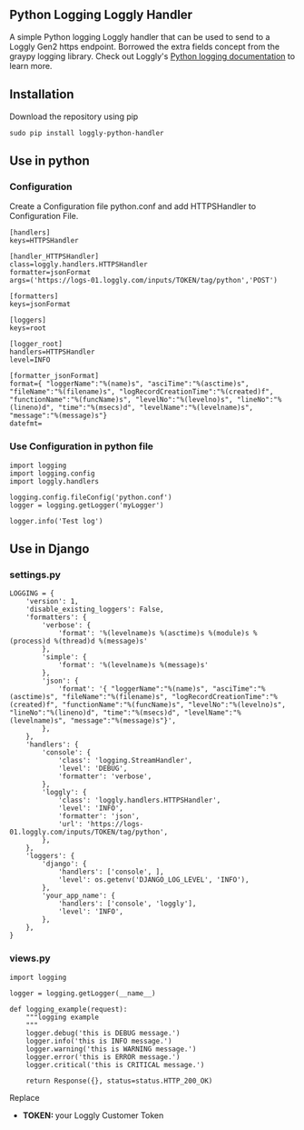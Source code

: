 Python Logging Loggly Handler
-----------------------------

A simple Python logging Loggly handler that can be used to send to a Loggly Gen2 https endpoint. Borrowed the extra fields concept from the graypy logging library. Check out Loggly's [Python logging documentation](https://www.loggly.com/docs/python-http/) to learn more.

## Installation
Download the repository using pip

    sudo pip install loggly-python-handler

## Use in python
### Configuration

Create a Configuration file python.conf and add HTTPSHandler to Configuration File.

    [handlers]
    keys=HTTPSHandler

    [handler_HTTPSHandler]
    class=loggly.handlers.HTTPSHandler
    formatter=jsonFormat
    args=('https://logs-01.loggly.com/inputs/TOKEN/tag/python','POST')

    [formatters]
    keys=jsonFormat

    [loggers]
    keys=root

    [logger_root]
    handlers=HTTPSHandler
    level=INFO

    [formatter_jsonFormat]
    format={ "loggerName":"%(name)s", "asciTime":"%(asctime)s", "fileName":"%(filename)s", "logRecordCreationTime":"%(created)f", "functionName":"%(funcName)s", "levelNo":"%(levelno)s", "lineNo":"%(lineno)d", "time":"%(msecs)d", "levelName":"%(levelname)s", "message":"%(message)s"}
    datefmt=

### Use Configuration in python file

    import logging
    import logging.config
    import loggly.handlers

    logging.config.fileConfig('python.conf')
    logger = logging.getLogger('myLogger')

    logger.info('Test log')

## Use in Django

### settings.py

    LOGGING = {
        'version': 1,
        'disable_existing_loggers': False,
        'formatters': {
            'verbose': {
                'format': '%(levelname)s %(asctime)s %(module)s %(process)d %(thread)d %(message)s'
            },
            'simple': {
                'format': '%(levelname)s %(message)s'
            },
            'json': {
                'format': '{ "loggerName":"%(name)s", "asciTime":"%(asctime)s", "fileName":"%(filename)s", "logRecordCreationTime":"%(created)f", "functionName":"%(funcName)s", "levelNo":"%(levelno)s", "lineNo":"%(lineno)d", "time":"%(msecs)d", "levelName":"%(levelname)s", "message":"%(message)s"}',
            },
        },
        'handlers': {
            'console': {
                'class': 'logging.StreamHandler',
                'level': 'DEBUG',
                'formatter': 'verbose',
            },
            'loggly': {
                'class': 'loggly.handlers.HTTPSHandler',
                'level': 'INFO',
                'formatter': 'json',
                'url': 'https://logs-01.loggly.com/inputs/TOKEN/tag/python',
            },
        },
        'loggers': {
            'django': {
                'handlers': ['console', ],
                'level': os.getenv('DJANGO_LOG_LEVEL', 'INFO'),
            },
            'your_app_name': {
                'handlers': ['console', 'loggly'],
                'level': 'INFO',
            },
        },
    }

### views.py

    import logging

    logger = logging.getLogger(__name__)

    def logging_example(request):
        """logging example
        """
        logger.debug('this is DEBUG message.')
        logger.info('this is INFO message.')
        logger.warning('this is WARNING message.')
        logger.error('this is ERROR message.')
        logger.critical('this is CRITICAL message.')

        return Response({}, status=status.HTTP_200_OK)

Replace
<ul>
<li><strong>TOKEN: </strong>your Loggly Customer Token</li>
</ul>
